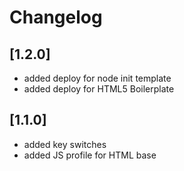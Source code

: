 # Changelog

## [1.2.0]

- added deploy for node init template
- added deploy for HTML5 Boilerplate 

## [1.1.0]

- added key switches
- added JS profile for HTML base